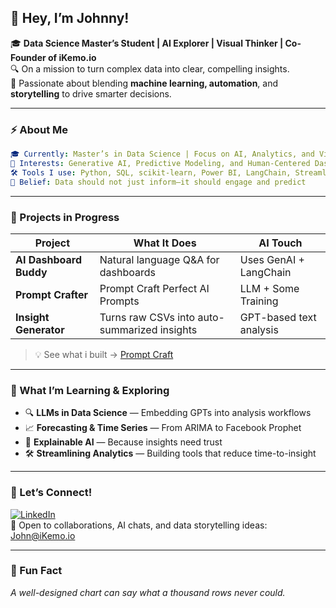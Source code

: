 ## 👋 Hey, I’m Johnny!

🎓 **Data Science Master’s Student | AI Explorer | Visual Thinker | Co-Founder of iKemo.io**  
🔍 On a mission to turn complex data into clear, compelling insights.  
🤖 Passionate about blending **machine learning, automation**, and **storytelling** to drive smarter decisions.

---

### ⚡ About Me
```yaml
🎓 Currently: Master’s in Data Science | Focus on AI, Analytics, and Visualization
🤖 Interests: Generative AI, Predictive Modeling, and Human-Centered Dashboards
🛠️ Tools I use: Python, SQL, scikit-learn, Power BI, LangChain, Streamlit
🔄 Belief: Data should not just inform—it should engage and predict
```

---

### 🚧 Projects in Progress

| Project | What It Does | AI Touch |
|--------|---------------|----------|
| **AI Dashboard Buddy** | Natural language Q&A for dashboards | Uses GenAI + LangChain |
| **Prompt Crafter** | Prompt Craft Perfect AI Prompts | LLM + Some Training |
| **Insight Generator** | Turns raw CSVs into auto-summarized insights | GPT-based text analysis |

> 💡 See what i built → [Prompt Craft](https://promptcraft.net/)

---

### 🧠 What I’m Learning & Exploring

- 🔍 **LLMs in Data Science** — Embedding GPTs into analysis workflows  
- 📈 **Forecasting & Time Series** — From ARIMA to Facebook Prophet  
- 🧬 **Explainable AI** — Because insights need trust  
- 🛠 **Streamlining Analytics** — Building tools that reduce time-to-insight

---

### 🔗 Let’s Connect!

[![LinkedIn](https://img.shields.io/badge/LinkedIn-blue?logo=linkedin&style=for-the-badge)](https://www.linkedin.com/in/johnnyrafael/)  
📢 Open to collaborations, AI chats, and data storytelling ideas: John@iKemo.io

---

### 💬 Fun Fact  
*A well-designed chart can say what a thousand rows never could.*

